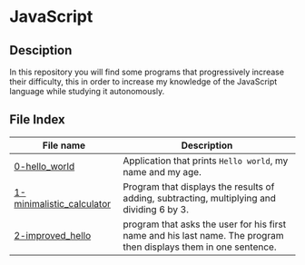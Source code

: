 # JavaScript

## Desciption

In this repository you will find some programs that progressively increase their difficulty, this in order to increase my knowledge of the JavaScript language while studying it autonomously.

## File Index
|File name              |Description                         |
|-----------------------|------------------------------------|
|[0-hello_world](0-hello_world.js)|Application that prints `Hello world`, my name and my age.|
|[1-minimalistic_calculator](1-minimalistic_calculator.js)|Program that displays the results of adding, subtracting, multiplying and dividing 6 by 3.|
|[2-improved_hello](2-improved_hello.js)|program that asks the user for his first name and his last name. The program then displays them in one sentence.|
